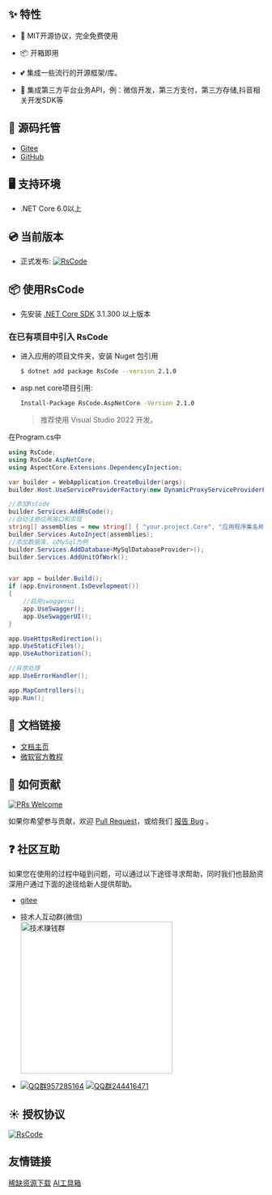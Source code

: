 

## ✨ 特性

- 🌈 MIT开源协议，完全免费使用

- 📦 开箱即用

- 💕 集成一些流行的开源框架/库。

- 🎨 集成第三方平台业务API，例：微信开发，第三方支付，第三方存储,抖音相关开发SDK等

  

## 🌈 源码托管

- [Gitee](https://github.com/kuiyu/RsCode/)
- [GitHub](https://gitee.com/kuiyu/RsCode/)

## 🖥 支持环境

- .NET Core 6.0以上


## 💿 当前版本

- 正式发布: [![RsCode](https://img.shields.io/nuget/v/RsCode.svg?color=red&style=flat-square)](https://www.nuget.org/packages/RsCode/)



## 📦 使用RsCode

- 先安装 [.NET Core SDK](https://dotnet.microsoft.com/download/dotnet-core/3.1?WT.mc_id=DT-MVP-5003987) 3.1.300 以上版本

### 在已有项目中引入 RsCode

- 进入应用的项目文件夹，安装 Nuget 包引用

  ```bash
  $ dotnet add package RsCode --version 2.1.0
  ```

- asp.net core项目引用:

  ```bash
  Install-Package RsCode.AspNetCore -Version 2.1.0
  ```

  > 推荐使用 Visual Studio 2022 开发。

在Program.cs中

```csharp
using RsCode;
using RsCode.AspNetCore;
using AspectCore.Extensions.DependencyInjection;

var builder = WebApplication.CreateBuilder(args);
builder.Host.UseServiceProviderFactory(new DynamicProxyServiceProviderFactory());

//添加RsCode
builder.Services.AddRsCode();
//自动注册应用接口和实现
string[] assemblies = new string[] { "your.project.Core", "应用程序集名称" }; //todo 替换成实际业务类程序集名称
builder.Services.AutoInject(assemblies); 
//添加数据库，以MySql为例
builder.Services.AddDatabase<MySqlDatabaseProvider>();
builder.Services.AddUnitOfWork();


var app = builder.Build();
if (app.Environment.IsDevelopment())
{
	//启用swaggerui
    app.UseSwagger();
    app.UseSwaggerUI();
}

app.UseHttpsRedirection();
app.UseStaticFiles();
app.UseAuthorization();

//异常处理
app.UseErrorHandler();

app.MapControllers();
app.Run();
```

## 🔗 文档链接

- [文档主页](https://rscode.cn)
- [微软官方教程](https://docs.microsoft.com/zh-cn/aspnet/core/?view=aspnetcore-6.0)



## 🤝 如何贡献

[![PRs Welcome](https://img.shields.io/badge/PRs-welcome-brightgreen.svg?style=flat-square)](https://gitee.com/kuiyu/RsCode/pulls)

如果你希望参与贡献，欢迎 [Pull Request](https://gitee.com/kuiyu/RsCode/issues)，或给我们 [报告 Bug](https://gitee.com/kuiyu/RsCode/issues) 。

## ❓ 社区互助

如果您在使用的过程中碰到问题，可以通过以下途径寻求帮助，同时我们也鼓励资深用户通过下面的途径给新人提供帮助。
- [gitee](https://gitee.com/kuiyu/RsCode/issues)


- 技术人互动群(微信)  
  <img src="https://www.hnrswl.com/res/static/img/tq.png" width="300" alt="技术赚钱群">
- [![QQ群957285164](https://pub.idqqimg.com/wpa/images/group.png)](https://shang.qq.com/wpa/qunwpa?idkey=f5c24beb6bd16bf59e008df38db80e437763ccf1beb28379dd0ddcfdc94a8a46) [![QQ群244416471](https://pub.idqqimg.com/wpa/images/group.png)](https://qm.qq.com/cgi-bin/qm/qr?k=kbkmTzvTQeBYR1KIyprP5ol4tfMFyOpK&jump_from=webapi)




## ☀️ 授权协议

[![RsCode](https://img.shields.io/badge/License-MIT-blue?style=flat-square)](https://github.com/kuiyu/RsCode/blob/master/LICENSE)

## 友情链接

[稀缺资源下载](https://pan.rs888.net)   [AI工具箱](https://ai.rs888.net)